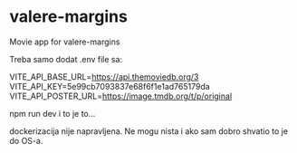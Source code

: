 # valere-margins
Movie app for valere-margins

Treba samo dodat .env file sa:

VITE_API_BASE_URL=https://api.themoviedb.org/3
VITE_API_KEY=5e99cb7093837e68f6f1e1ad765179da
VITE_API_POSTER_URL=https://image.tmdb.org/t/p/original

npm run dev i to je to...

dockerizacija nije napravljena. Ne mogu nista i ako sam dobro shvatio to je do OS-a.
